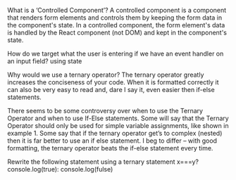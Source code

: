What is a ‘Controlled Component’?
A controlled component is a component that renders form elements and controls them by keeping the form data in the component's state. In a controlled component, the form element's data is handled by the React component (not DOM) and kept in the component's state.

How do we target what the user is entering if we have an event handler on an input field?
using state

Why would we use a ternary operator?
The ternary operator greatly increases the conciseness of your code. When it is formatted correctly it can also be very easy to read and, dare I say it, even easier then if-else statements.

There seems to be some controversy over when to use the Ternary Operator and when to use If-Else statements. Some will say that the Ternary Operator should only be used for simple variable assignments, like shown in example 1. Some say that if the ternary operator get’s to complex (nested) then it is far better to use an if else statement. I beg to differ – with good formatting, the ternary operator beats the if-else statement every time.

Rewrite the following statement using a ternary statement
x===y? console.log(true): console.log(fulse)
